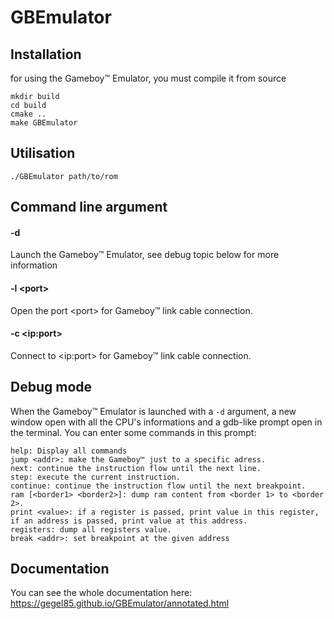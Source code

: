 # GBEmulator

## Installation
for using the Gameboy™ Emulator, you must compile it from source

    mkdir build
    cd build
    cmake ..
    make GBEmulator
    
## Utilisation

    ./GBEmulator path/to/rom

## Command line argument

#### -d
  Launch the Gameboy™ Emulator, see debug topic below for more information

#### -l \<port\>
  Open the port \<port\> for Gameboy™ link cable connection.

#### -c \<ip:port\>
  Connect to \<ip:port\> for Gameboy™ link cable connection.

## Debug mode

When the Gameboy™ Emulator is launched with a ``-d`` argument, a new window open with all the CPU's informations and a gdb-like prompt open in the terminal.
You can enter some commands in this prompt:

    help: Display all commands
    jump <addr>: make the Gameboy™ just to a specific adress.
    next: continue the instruction flow until the next line.
    step: execute the current instruction.
    continue: continue the instruction flow until the next breakpoint.
    ram [<border1> <border2>]: dump ram content from <border 1> to <border 2>.
    print <value>: if a register is passed, print value in this register, if an address is passed, print value at this address.
    registers: dump all registers value.
    break <addr>: set breakpoint at the given address

## Documentation

You can see the whole documentation here: https://gegel85.github.io/GBEmulator/annotated.html
